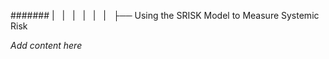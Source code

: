####### |   |   |   |   |   |   ├── Using the SRISK Model to Measure Systemic Risk

*Add content here*